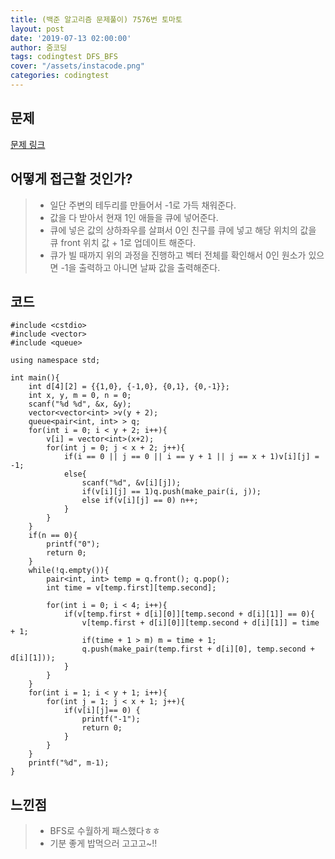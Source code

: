 ```yaml
---
title: (백준 알고리즘 문제풀이) 7576번 토마토
layout: post
date: '2019-07-13 02:00:00'
author: 줌코딩
tags: codingtest DFS_BFS
cover: "/assets/instacode.png"
categories: codingtest
---
```


## 문제

[문제 링크](https://www.acmicpc.net/problem/7576)

## 어떻게 접근할 것인가?

>* 일단 주변의 테두리를 만들어서 -1로 가득 채워준다. 
>* 값을 다 받아서 현재 1인 애들을 큐에 넣어준다.
>* 큐에 넣은 값의 상하좌우를 살펴서 0인 친구를 큐에 넣고 해당 위치의 값을 큐 front 위치 값 + 1로 업데이트 해준다.
>* 큐가 빌 때까지 위의 과정을 진행하고 벡터 전체를 확인해서 0인 원소가 있으면 -1을 출력하고 아니면 날짜 값을 출력해준다.



## 코드

    #include <cstdio>
    #include <vector>
    #include <queue>

    using namespace std;

    int main(){
        int d[4][2] = {{1,0}, {-1,0}, {0,1}, {0,-1}};
        int x, y, m = 0, n = 0;
        scanf("%d %d", &x, &y);
        vector<vector<int> >v(y + 2); 
        queue<pair<int, int> > q;
        for(int i = 0; i < y + 2; i++){
            v[i] = vector<int>(x+2);
            for(int j = 0; j < x + 2; j++){
                if(i == 0 || j == 0 || i == y + 1 || j == x + 1)v[i][j] = -1;
                else{
                    scanf("%d", &v[i][j]);
                    if(v[i][j] == 1)q.push(make_pair(i, j));
                    else if(v[i][j] == 0) n++;
                }
            }
        }
        if(n == 0){
            printf("0");
            return 0;
        }
        while(!q.empty()){
            pair<int, int> temp = q.front(); q.pop();
            int time = v[temp.first][temp.second];
            
            for(int i = 0; i < 4; i++){
                if(v[temp.first + d[i][0]][temp.second + d[i][1]] == 0){
                    v[temp.first + d[i][0]][temp.second + d[i][1]] = time + 1;
                    if(time + 1 > m) m = time + 1;
                    q.push(make_pair(temp.first + d[i][0], temp.second + d[i][1]));
                }
            }
        }
        for(int i = 1; i < y + 1; i++){
            for(int j = 1; j < x + 1; j++){
                if(v[i][j]== 0) {
                    printf("-1");
                    return 0;
                }
            }
        }
        printf("%d", m-1);
    }

## 느낀점

>* BFS로 수월하게 패스했다ㅎㅎ
>* 기분 좋게 밥먹으러 고고고~!!